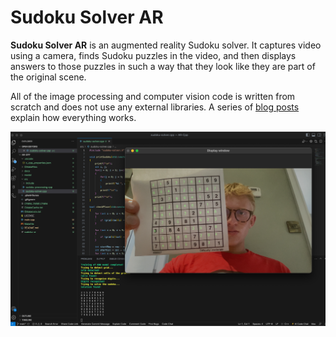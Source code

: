 # Sudoku Solver AR

**Sudoku Solver AR** is an augmented reality Sudoku solver. It captures video using a camera, finds Sudoku puzzles in the video, and then displays answers to those puzzles in such a way that they look like they are part of the original scene.

All of the image processing and computer vision code is written from scratch and does not use any external libraries. A series of [blog posts](http://www.codeofview.com/2017/07/20/sudoku-solver-ar-part-1-about/) explain how everything works.

![Screenshot](PastedGraphic.png)
